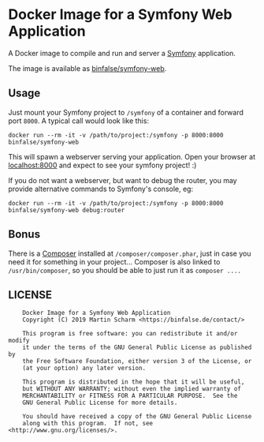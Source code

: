 # Docker Image for a Symfony Web Application
A Docker image to compile and run and server a [Symfony](https://symfony.com) application.

The image is available as [binfalse/symfony-web](https://hub.docker.com/r/binfalse/symfony-web).

## Usage

Just mount your Symfony project to `/symfony` of a container and forward port `8000`.
A typical call would look like this:

    docker run --rm -it -v /path/to/project:/symfony -p 8000:8000 binfalse/symfony-web

This will spawn a webserver serving your application.
Open your browser at [localhost:8000](http://localhost:8000) and expect to see your symfony project! :)

If you do not want a webserver, but want to debug the router, you may provide alternative commands to Symfony's console, eg:

    docker run --rm -it -v /path/to/project:/symfony -p 8000:8000 binfalse/symfony-web debug:router


## Bonus

There is a [Composer](https://getcomposer.org/) installed at `/composer/composer.phar`, just in case you need it for something in your project...
Composer is also linked to `/usr/bin/composer`, so you should be able to just run it as `composer ....`



## LICENSE

        Docker Image for a Symfony Web Application
        Copyright (C) 2019 Martin Scharm <https://binfalse.de/contact/>

        This program is free software: you can redistribute it and/or modify
        it under the terms of the GNU General Public License as published by
        the Free Software Foundation, either version 3 of the License, or
        (at your option) any later version.

        This program is distributed in the hope that it will be useful,
        but WITHOUT ANY WARRANTY; without even the implied warranty of
        MERCHANTABILITY or FITNESS FOR A PARTICULAR PURPOSE.  See the
        GNU General Public License for more details.

        You should have received a copy of the GNU General Public License
        along with this program.  If not, see <http://www.gnu.org/licenses/>.

